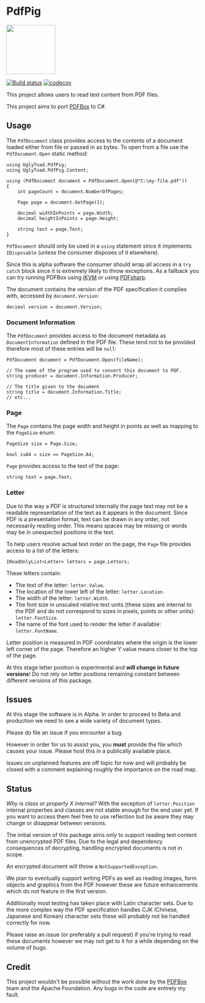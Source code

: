 # PdfPig #

<image src="https://raw.githubusercontent.com/UglyToad/Pdf/master/documentation/pdfpig.png" width="128px" height="128px"/>

[![Build status](https://ci.appveyor.com/api/projects/status/ni7et2j2ml60pdi3?svg=true)](https://ci.appveyor.com/project/EliotJones/pdf)
[![codecov](https://codecov.io/gh/UglyToad/Pdf/branch/master/graph/badge.svg)](https://codecov.io/gh/UglyToad/Pdf)

This project allows users to read text content from PDF files.

This project aims to port [PDFBox](https://github.com/apache/pdfbox) to C#.

## Usage ##

The ```PdfDocument``` class provides access to the contents of a document loaded either from file or passed in as bytes. To open from a file use the ```PdfDocument.Open``` static method:

    using UglyToad.PdfPig;
    using UglyToad.PdfPig.Content;

    using (PdfDocument document = PdfDocument.Open(@"C:\my-file.pdf"))
    {
        int pageCount = document.NumberOfPages;

        Page page = document.GetPage(1);

        decimal widthInPoints = page.Width;
        decimal heightInPoints = page.Height;

        string text = page.Text;
    }
    
```PdfDocument``` should only be used in a ```using``` statement since it implements ```IDisposable``` (unless the consumer disposes of it elsewhere).

Since this is alpha software the consumer should wrap all access in a ```try catch``` block since it is extremely likely to throw exceptions. As a fallback you can try running PDFBox using [IKVM](https://www.ikvm.net/) or using [PDFsharp](http://www.pdfsharp.net).

The document contains the version of the PDF specification it complies with, accessed by ```document.Version```:

    decimal version = document.Version;

### Document Information ###

The ```PdfDocument``` provides access to the document metadata as ```DocumentInformation``` defined in the PDF file. These tend not to be provided therefore most of these entries will be ```null```:

    PdfDocument document = PdfDocument.Open(fileName);

    // The name of the program used to convert this document to PDF.
    string producer = document.Information.Producer;

    // The title given to the document
    string title = document.Information.Title;
    // etc...

### Page ###
    
The ```Page``` contains the page width and height in points as well as mapping to the ```PageSize``` enum:

    PageSize size = Page.Size;
    
    bool isA4 = size == PageSize.A4;

```Page``` provides access to the text of the page:

    string text = page.Text;

### Letter ###

Due to the way a PDF is structured internally the page text may not be a readable representation of the text as it appears in the document. Since PDF is a presentation format, text can be drawn in any order, not necessarily reading order. This means spaces may be missing or words may be in unexpected positions in the text.

To help users resolve actual text order on the page, the ```Page``` file provides access to a list of the letters:


    IReadOnlyList<Letter> letters = page.Letters;

These letters contain:

+ The text of the letter: ```letter.Value```.
+ The location of the lower left of the letter: ```letter.Location```.
+ The width of the letter: ```letter.Width```.
+ The font size in unscaled relative text units (these sizes are internal to the PDF and do not correspond to sizes in pixels, points or other units): ```letter.FontSize```.
+ The name of the font used to render the letter if available: ```letter.FontName```.

Letter position is measured in PDF coordinates where the origin is the lower left corner of the page. Therefore an higher Y value means closer to the top of the page.

At this stage letter position is experimental and **will change in future versions**! Do not rely on letter positions remaining constant between different versions of this package.

## Issues ##

At this stage the software is in Alpha. In order to proceed to Beta and production we need to see a wide variety of document types.

Please do file an issue if you encounter a bug.

However in order for us to assist you, you **must** provide the file which causes your issue. Please host this in a publically available place.

Issues on unplanned features are off topic for now and will probably be closed with a comment explaining roughly the importance on the road map.

## Status ##

*Why is class or property X internal?* With the exception of ```letter.Position``` internal properties and classes are not stable enough for the end user yet. If you want to access them feel free to use reflection but be aware they may change or disappear between versions.

The initial version of this package aims only to support reading text content from unencrypted PDF files. Due to the legal and dependency consequences of decrypting, handling encrypted documents is not in scope.

An encrypted document will throw a ```NotSupportedException```.

We plan to eventually support writing PDFs as well as reading images, form objects and graphics from the PDF however these are future enhancements which do not feature in the first version.

Additionally most testing has taken place with Latin character sets. Due to the more complex way the PDF specification handles CJK (Chinese, Japanese and Korean) character sets these will probably not be handled correctly for now.

Please raise an issue (or preferably a pull request) if you're trying to read these documents however we may not get to it for a while depending on the volume of bugs.

## Credit ##

This project wouldn't be possible without the work done by the [PDFBox](https://pdfbox.apache.org/) team and the Apache Foundation. Any bugs in the code are entirely my fault.